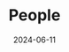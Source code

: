---
title: People
date: 2024-06-11

type: landing

sections:
  - block: people
    content:
      title: 주인
      # Choose which groups/teams of users to display.
      #   Edit `user_groups` in each user's profile to add them to one or more of these groups.
      user_groups:
          - human
      sort_by: Params.last_name
      sort_ascending: true
    design:
      show_interests: false
      show_role: true
      show_social: true

  - block: people
    content:
      title: 애완동물
      # Choose which groups/teams of users to display.
      #   Edit `user_groups` in each user's profile to add them to one or more of these groups.
      user_groups:
        - pet
          # - 박사과정
          # - 석사과정
          # - 학부연구생
          # - Principal Investigators
          # - Researchers
          # - Grad Students
          # - Administration
          # - Visitors
          # - Alumni
      sort_by: Params.last_name
      sort_ascending: true
    design:
      show_interests: false
      show_role: false
      show_social: false
      columns: 2
---